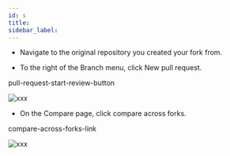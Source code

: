 ```yaml
---
id: s
title:
sidebar_label:
---
```




- Navigate to the original repository you created your fork from.

- To the right of the Branch menu, click New pull request.


pull-request-start-review-button


![xxx](https://raw.githubusercontent.com/ChickenKyiv/awesome-git-article/master/img/commands/pull-request-start-review-button.png)


- On the Compare page, click compare across forks.


compare-across-forks-link

![xxx](https://raw.githubusercontent.com/ChickenKyiv/awesome-git-article/master/img/commands/compare-across-forks-link.png)
